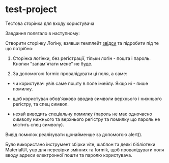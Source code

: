 # test-project
 Тестова сторінка для входу користувача

Завдання полягало в наступному:

Створити сторінку Логіну, взявши темплейт [звідси](https://mui.com/material-ui/getting-started/templates/) та підробити під те що потрібно:

1) Сторінка логінки, без регістрації, тільки логін - пошта і пароль. Кнопки "запам'ятати мене" не буде.

2) За допомогою formic провалідувати ці поля, а саме:

- чи користувач увів саме пошту в поле імейлу. Якщо ні - пише помилку.

- щоб користувач обов'язково вводив символи верхнього і нижнього регістру, та спец символ.

- нехай виводить спеціальну помилку (пароль не має одночасно символу нижнього та верхнього регістру та помилку що пароль не містить спец символу).

Вивід помилок реалізувати щонайменше за допомогою alert().

Було використано інструмент збірки vite, шаблон та деякі бібліотеки MaterialUI, yup для перевірки змінних та formik, щоб провалідувати поля вводу адреси електронної пошти та паролю користувача.

